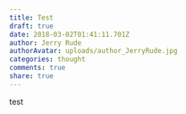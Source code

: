 ```yaml
---
title: Test
draft: true
date: 2018-03-02T01:41:11.701Z
author: Jerry Rude
authorAvatar: uploads/author_JerryRude.jpg
categories: thought
comments: true
share: true
---
```

test
